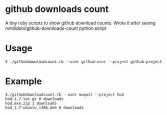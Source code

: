 # github downloads count

A tiny ruby scripts to show github download counts. Wrote it after seeing mmilidoni/github-downloads-count python script

# Usage

    $ ./githubdownloadcount.rb --user github-user --project github-project

# Example

    $./githubdownloadcount.rb --user muquit --project hod
    hod-1.7.tar.gz 0 downloads
    hod.exe.zip 1 downloads
    hod_1.7-ubuntu_i386.deb 0 downloads
